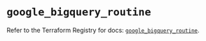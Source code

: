 # `google_bigquery_routine`

Refer to the Terraform Registry for docs: [`google_bigquery_routine`](https://registry.terraform.io/providers/hashicorp/google-beta/6.7.0/docs/resources/google_bigquery_routine).
